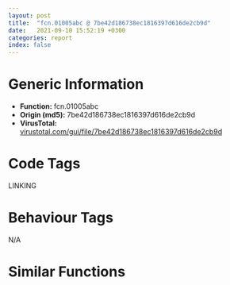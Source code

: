 ```yaml
---
layout: post
title:  "fcn.01005abc @ 7be42d186738ec1816397d616de2cb9d"
date:   2021-09-10 15:52:19 +0300
categories: report
index: false
---
```


# Generic Information
- **Function:** fcn.01005abc
- **Origin (md5):** 7be42d186738ec1816397d616de2cb9d
- **VirusTotal:** [virustotal.com/gui/file/7be42d186738ec1816397d616de2cb9d][virustotal_ref]

# Code Tags
<span class="tag" id="LINKING">LINKING</span>


# Behaviour Tags
<span class="bhv-tag" id="na">N/A</span>

# Similar Functions
<script type="text/javascript" src="https://www.gstatic.com/charts/loader.js"></script>
<script type="text/javascript">

    google.charts.load('current', {'packages':['corechart']});
    google.charts.setOnLoadCallback(drawChart);

    function drawChart() {
    var data = new google.visualization.DataTable();
        data.addColumn('number', 'X');
        data.addColumn('number', 'Y');
        data.addColumn({type: 'string', role: 'tooltip', 'p': {'html': true}});
        data.addColumn({'type': 'string', 'role': 'style'});
        
        data.addRows([
    [0, 0, '<b><a href="/report/fcn.01005abc@7be42d186738ec1816397d616de2cb9d">fcn.01005abc</a><br>@7be42d186738ec1816397d616de2cb9d</b><br>', 'point { fill-color: #e0440e; }'],

        ]);

    var options = {
        title: 'Similarity Plot',
        legend: 'none',
        colors: ['#dedbd9', '#e6693e', '#ec8f6e', '#f3b49f', '#f6c7b6'],
        tooltip: {isHtml: true, trigger: 'both'},
        explorer: {
        actions: ["dragToZoom", "rightClickToReset"],
        },
        chartArea: {
        width: '80%',
        height: '80%'
        },
        width: '100%',
        height: '100%'
    };

    var chart = new google.visualization.ScatterChart(document.getElementById('chart_div'));

    chart.draw(data, options);
    }
    
</script>


<div id="chart_div" style="width: 100%px; height: 100%;"></div>

# Disassembled Code
{% highlight nasm %}

mov edi, edi
push ebp
mov ebp, esp
sub esp, 0x188
mov eax, dword[0x100b2d0]
push ebx
xor ebx, ebx
cmp dword[0x100c888], ebx
mov dword[ebp-4], eax
mov dword[ebp-0x114], ebx
mov dword[ebp-0x120], ebx
mov dword[ebp-0x124], ebx
mov dword[0x100ba5c], ebx
jne 0x1005b2d
push 4
push 0x100c48c
push 0x100148c
call fcn.01002e55
cmp eax, ebx
je 0x1005b0c
cmp eax, 4
jbe 0x1005b2d
push ebx
push 0x10
push ebx
push ebx
push 0x4b1
push ebx
call fcn.01003ebe
mov dword[0x100ba5c], 0x80070714
xor eax, eax
jmp 0x1005e8f
push esi
mov esi, dword[sym.imp.KERNEL32.dll_LocalFree]
mov dword[ebp-0x110], ebx
push edi
push 0x11
xor eax, eax
cmp byte[0x100caa2], bl
pop ecx
lea edi, [ebp-0x188]
rep stosd
mov dword[ebp-0x114], ebx
mov dword[ebp-0x188], 0x44
jne 0x1005c7b
push 4
lea eax, [ebp-0x118]
push eax
push 0x1001480
call fcn.01002e55
cmp eax, ebx
je 0x1005c5a
cmp eax, 4
ja 0x1005c5a
xor edi, edi
inc edi
cmp dword[ebp-0x118], edi
jne 0x1005b9c
mov word[ebp-0x158], bx
jmp 0x1005bc2
cmp dword[ebp-0x118], 2
jne 0x1005bb0
mov word[ebp-0x158], 6
jmp 0x1005bc2
cmp dword[ebp-0x118], 3
jne 0x1005bc8
mov word[ebp-0x158], 3
mov dword[ebp-0x15c], edi
cmp dword[ebp-0x110], ebx
jne 0x1005c90
mov ax, word[0x100c898]
cmp ax, bx
je 0x1005c34
test al, 1
je 0x1005bef
mov dword[ebp-0x11c], 0x1001478
jmp 0x1005bfd
test al, 2
je 0x1005bfd
mov dword[ebp-0x11c], 0x1001470
push 0x104
lea eax, [ebp-0x108]
push eax
push dword[ebp-0x11c]
call fcn.01002e55
test eax, eax
je 0x1005c5a
push 0x10013d4
lea eax, [ebp-0x108]
push eax
call dword[sym.imp.KERNEL32.dll_lstrcmpiA]
test eax, eax
je 0x1005c34
mov dword[ebp-0x120], edi
cmp dword[ebp-0x120], ebx
jne 0x1005cd8
push 0x104
lea eax, [ebp-0x108]
push eax
push 0x1001464
call fcn.01002e55
test eax, eax
jne 0x1005c90
push ebx
push 0x10
push ebx
push ebx
push 0x4b1
push ebx
call fcn.01003ebe
mov dword[0x100ba5c], 0x80070714
xor eax, eax
jmp 0x1005e8d
push 0x100caa2
lea eax, [ebp-0x108]
push eax
call dword[sym.imp.KERNEL32.dll_lstrcpyA]
xor edi, edi
inc edi
cmp dword[ebp-0x110], edi
jne 0x1005cd8
push 0x104
lea eax, [ebp-0x108]
push eax
push 0x1001454
call fcn.01002e55
test eax, eax
je 0x1005c5a
cmp byte[0x100caa2], bl
jne 0x1005e7e
push 0x10013d4
lea eax, [ebp-0x108]
push eax
call dword[sym.imp.KERNEL32.dll_lstrcmpiA]
test eax, eax
je 0x1005e7e
lea eax, [ebp-0x114]
push eax
lea eax, [ebp-0x10c]
push eax
push 0x104
lea eax, [ebp-0x108]
push eax
call fcn.010026e2
test eax, eax
je 0x1005c74
cmp dword[ebp-0x124], ebx
jne 0x1005d2b
cmp word[0x100ba64], di
je 0x1005d2b
cmp dword[0x100c880], ebx
je 0x1005d2b
cmp dword[ebp-0x114], ebx
jne 0x1005d37
mov dword[ebp-0x124], edi
call fcn.01001aa7
cmp dword[ebp-0x114], ebx
je 0x1005e46
cmp dword[0x100b2c8], ebx
je 0x1005e9a
cmp dword[ebp-0x114], ebx
je 0x1005e46
test byte[0x100c494], 4
je 0x1005e46
push 0x1001298
call fcn.01003ccc
mov edi, eax
cmp edi, ebx
je 0x1005ec1
push str.DoInfInstall
push edi
call dword[sym.imp.KERNEL32.dll_GetProcAddress]
cmp eax, ebx
je 0x1005ed7
cmp dword[0x100c890], ebx
mov ecx, dword[ebp-0x10c]
mov dword[ebp-0x13c], ecx
lea ecx, [ebp-0x108]
mov dword[ebp-0x134], ecx
mov cx, word[0x100ba64]
mov word[ebp-0x130], cx
movzx ecx, word[0x100c898]
mov dword[ebp-0x144], ebx
mov dword[ebp-0x140], 0x100bbb4
mov dword[ebp-0x138], 0x100bc44
mov dword[ebp-0x12c], ecx
je 0x1005de0
or byte[ebp-0x12a], 1
mov cl, byte[0x100c494]
test cl, 8
je 0x1005df2
or byte[ebp-0x12a], 2
test cl, 0x10
je 0x1005dfe
or byte[ebp-0x12a], 4
mov cl, byte[0x100cba8]
test cl, 0x40
je 0x1005e10
or byte[ebp-0x12a], 8
test cl, cl
jns 0x1005e1b
or byte[ebp-0x12a], 0x10
mov ecx, dword[0x100c498]
mov dword[ebp-0x128], ecx
lea ecx, [ebp-0x144]
push ecx
call eax
cmp eax, ebx
mov dword[0x100ba5c], eax
push edi
jl 0x1005f09
call dword[sym.imp.KERNEL32.dll_FreeLibrary]
jmp 0x1005e60
lea eax, [ebp-0x188]
push eax
push dword[ebp-0x10c]
call fcn.01004cae
test eax, eax
je 0x1005f0f
push dword[ebp-0x10c]
call esi
inc dword[ebp-0x110]
cmp dword[ebp-0x110], 2
jb 0x1005b3b
xor edi, edi
inc edi
cmp dword[0x100b330], ebx
je 0x1005e8b
call fcn.01001cf4
mov eax, edi
pop edi
pop esi
mov ecx, dword[ebp-4]
pop ebx
call fcn.010064de
leave
ret
push ebx
push 0x10
push ebx
push ebx
push 0x4c7
push ebx
call fcn.01003ebe
push dword[ebp-0x10c]
call esi
mov dword[0x100ba5c], 0x8007042b
jmp 0x1005c74
push ebx
push 0x10
push ebx
push 0x1001298
push 0x4c8
push ebx
call fcn.01003ebe
jmp 0x1005ef2
push ebx
push 0x10
push ebx
push str.DoInfInstall
push 0x4c9
push ebx
call fcn.01003ebe
push edi
call dword[sym.imp.KERNEL32.dll_FreeLibrary]
push dword[ebp-0x10c]
call esi
call fcn.01003aa1
mov dword[0x100ba5c], eax
jmp 0x1005c74
call dword[sym.imp.KERNEL32.dll_FreeLibrary]
push dword[ebp-0x10c]
call esi
jmp 0x1005c74

{% endhighlight %}

[virustotal_ref]: https://www.virustotal.com/gui/file/7be42d186738ec1816397d616de2cb9d